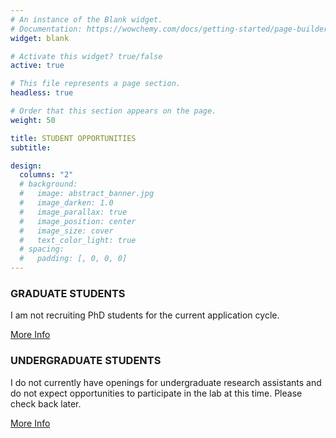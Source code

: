 ```yaml
---
# An instance of the Blank widget.
# Documentation: https://wowchemy.com/docs/getting-started/page-builder/
widget: blank

# Activate this widget? true/false
active: true

# This file represents a page section.
headless: true

# Order that this section appears on the page.
weight: 50

title: STUDENT OPPORTUNITIES
subtitle:

design:
  columns: "2"
  # background:
  #   image: abstract_banner.jpg
  #   image_darken: 1.0
  #   image_parallax: true
  #   image_position: center
  #   image_size: cover
  #   text_color_light: true
  # spacing:
  #   padding: [, 0, 0, 0]
---
```

<div class = "row recruitment">
   <!-- GRAD STUDENT RECRUITING STATUS-->
  <div class = "col-12 col-sm-6 d-flex">
    <div class = "card flex-fill danger">
      <div class = "card-img-top">
        <i class = "fas fa-times-circle danger"></i>
      </div>
    <div class = "card-body d-flex flex-column">
      <h3 class = "card-title">GRADUATE STUDENTS</h3>
      <p class = "card-text">I am not recruiting PhD students for the current application cycle.</p>
      <div class = "card-btn mt-auto">
        <a href = "/get-involved/prospective-phd-students" class = "btn btn-primary btn-lg mb-3 mb-md-1">
        <i class = "fas fa-circle-notch pr-1" aria-hidden="true"></i>
        More Info</a>
      </div>
    </div>
  </div>
  </div>
  <!-- UNDERGRAD STUDENT RECRUITING STATUS-->
  <div class = "col-12 col-sm-6 d-flex">
    <div class = "card flex-fill danger">
      <div class = "card-img-top">
        <i class = "fas fa-times-circle danger"></i>
      </div>
    <div class = "card-body d-flex flex-column">
      <h3 class = "card-title">UNDERGRADUATE STUDENTS</h3>
        <p class = "card-text">I do not currently have openings for undergraduate research assistants and do not expect opportunities to participate in the lab at this time. Please check back later.</p>
        <div class = "card-btn mt-auto">
          <a href = "/get-involved/undergraduate-ra" class = "btn btn-primary btn-lg mb-3 mb-md-1">
          <i class = "fas fa-circle-notch pr-1" aria-hidden="true"></i>
          More Info</a>
        </div>
      </div>
    </div>
  </div>
</div>
<!-- GRADUATE STUDENT RECRUITING MESSAGES -->
<!-- ACCEPTING -->
<!-- <div class = "card flex-fill success">
  <div class = "card-img-top">
    <i class = "fas fa-check-circle success"></i>
  </div>
  <div class = "card-body d-flex flex-column">
    <h3 class = "card-title">GRADUATE STUDENTS</h3>
    <p class = "card-text">I intend to recruit a PhD student for the current application cycle. Please click the link below for more information.</p>
    <div class = "card-btn mt-auto">
      <a href = "/get-involved/prospective-phd-students" class = "btn btn-primary btn-lg mb-3 mb-md-1">
      <i class = "fas fa-circle-notch pr-1" aria-hidden="true"></i>
      More Info</a>
    </div>
  </div>
</div> -->
<!-- MAYBE ACCEPTING -->
<!-- <div class = "card flex-fill warning">
  <div class = "card-img-top">
    <i class = "fas fa-question-circle warning"></i>
  </div>
  <div class = "card-body d-flex flex-column">
    <h3 class = "card-title">GRADUATE STUDENTS</h3>
    <p class = "card-text">I hope to recruit a PhD student for the current application cycle, but am not yet approved to do so. Please click the link below for more information and check back soon.</p>
    <div class = "card-btn mt-auto">
      <a href = "/get-involved/prospective-phd-students" class = "btn btn-primary btn-lg mb-3 mb-md-1">
      <i class = "fas fa-circle-notch pr-1" aria-hidden="true"></i>
      More Info</a>
    </div>
  </div>
</div> -->
<!-- NOT ACCEPTING -->
<!-- <div class = "card flex-fill danger">
  <div class = "card-img-top">
    <i class = "fas fa-times-circle danger"></i>
  </div>
  <div class = "card-body d-flex flex-column">
    <h3 class = "card-title">GRADUATE STUDENTS</h3>
    <p class = "card-text">I am not recruiting PhD students for the current application cycle.</p>
    <div class = "card-btn mt-auto">
      <a href = "/get-involved/prospective-phd-students" class = "btn btn-primary btn-lg mb-3 mb-md-1">
      <i class = "fas fa-circle-notch pr-1" aria-hidden="true"></i>
      More Info</a>
    </div>
  </div>
</div> -->
<!-- -->
<!-- -->
<!-- -->
<!-- -->
<!-- UNDERGRADUATE RA RECRUITING MESSAGES -->
<!-- ACCEPTING -->
<!-- <div class = "card flex-fill success">
  <div class = "card-img-top">
    <i class = "fas fa-check-circle success"></i>
  </div>
  <div class = "card-body d-flex flex-column">
    <h3 class = "card-title">UNDERGRADUATE STUDENTS</h3>
    <p class = "card-text">I am actively seeking and accepting applications for undergraduate research assistants. Please click the link below for more information.</p>
    <div class = "card-btn mt-auto">
      <a href = "/get-involved/undergraduate-ra" class = "btn btn-primary btn-lg mb-3 mb-md-1">
      <i class = "fas fa-circle-notch pr-1" aria-hidden="true"></i>
      More Info</a>
    </div>
  </div>
</div> -->
<!-- MAYBE ACCEPTING -->
<!-- <div class = "card flex-fill warning">
  <div class = "card-img-top">
    <i class = "fas fa-question-circle warning"></i>
  </div>
  <div class = "card-body d-flex flex-column">
    <h3 class = "card-title">UNDERGRADUATE STUDENTS</h3>
    <p class = "card-text">I am not actively seeking undergraduate research assistants, but opportunities may come up later. Please click the link below for more information and check back soon.</p>
    <div class = "card-btn mt-auto">
      <a href = "/get-involved/undergraduate-ra" class = "btn btn-primary btn-lg mb-3 mb-md-1">
      <i class = "fas fa-circle-notch pr-1" aria-hidden="true"></i>
      More Info</a>
    </div>
  </div>
</div> -->
<!-- NOT ACCEPTING -->
<!-- <div class = "card flex-fill danger">
  <div class = "card-img-top">
    <i class = "fas fa-times-circle danger"></i>
  </div>
  <div class = "card-body d-flex flex-column">
    <h3 class = "card-title">UNDERGRADUATE STUDENTS</h3>
    <p class = "card-text">I do not currently have openings for undergraduate research assistants and do not expect opportunities to participate in the lab at this time. Please check back later.</p>
    <div class = "card-btn mt-auto">
      <a href = "/get-involved/undergraduate-ra" class = "btn btn-primary btn-lg mb-3 mb-md-1">
      <i class = "fas fa-circle-notch pr-1" aria-hidden="true"></i>
      More Info</a>
    </div>
  </div>
</div> -->